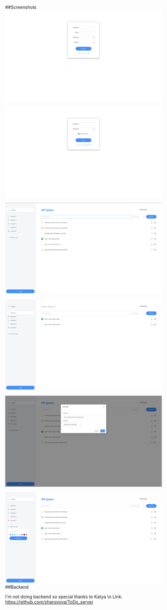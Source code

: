 ##Screenshots
![signup](./images/signup.png)

![signin](./images/signin.png)

![all types](./images/allTypes.png)

![type 1](./images/type1.png)

![edit task](./images/edit.png)

![add type](./images/addType.png)
##Backend

I'm not doing backend so special thanks to Katya \n
Link: https://github.com/zharovova/ToDo_server
